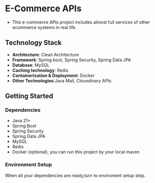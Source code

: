 # E-Commerce APIs
- This e-commerce APIs project includes almost full services of other ecommerce systems in real life.
## Technology Stack
- **Architecture**: Clean Architecture
- **Framework**: Spring boot, Spring Security, Spring Data JPA
- **Database**: MySQL
- **Caching technology**: Redis
- **Containerization & Deployment**: Docker
- **Other Technologies**:Java Mail, Cloundinary APIs
## Getting Started
### Dependencies
- Java 21+
- Spring Boot
- Spring Security
- Spring Data JPA
- MySQL
- Redis
- Docker (optional), you can run this project by your local maven
### Environment Setup
When all your dependencies are ready,turn to enviroment setup step.
